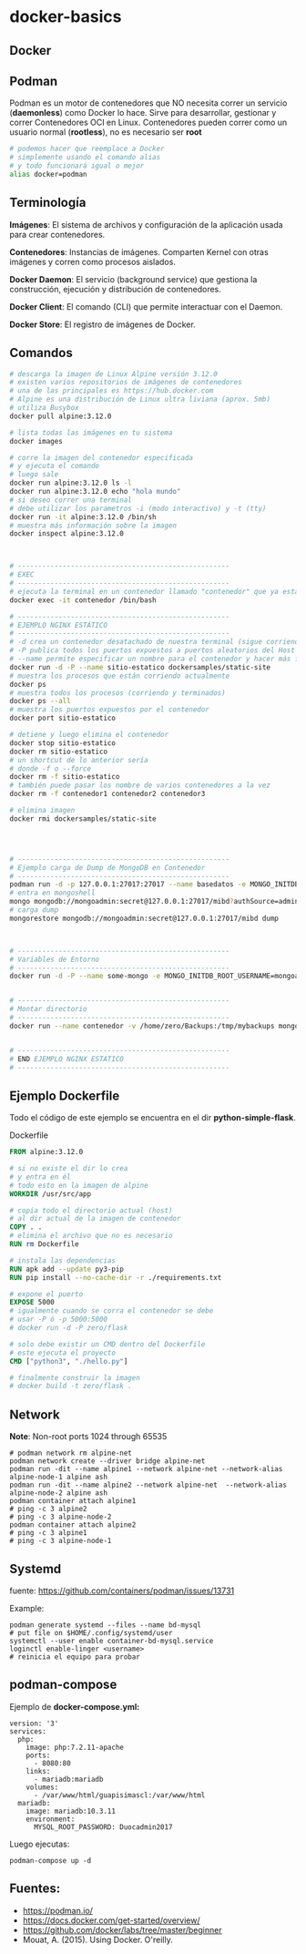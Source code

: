 # docker-basics

Docker
-------

Podman
-------
Podman es un motor de contenedores que NO necesita correr un servicio (**daemonless**) como Docker lo hace.
Sirve para desarrollar, gestionar y correr Contenedores OCI en Linux.
Contenedores pueden correr como un usuario normal (**rootless**), no es necesario ser **root**

```bash
# podemos hacer que reemplace a Docker
# simplemente usando el comando alias
# y todo funcionará igual o mejor
alias docker=podman
```

Terminología
-------------
**Imágenes**: El sistema de archivos y configuración de la aplicación usada para crear contenedores.

**Contenedores**: Instancias de imágenes. Comparten Kernel con otras imágenes y corren como procesos aislados.

**Docker Daemon**: El servicio (background service) que gestiona la construcción, ejecución y distribución de contenedores.

**Docker Client**: El comando (CLI) que permite interactuar con el Daemon.

**Docker Store**: El registro de imágenes de Docker.

Comandos
----------
```bash
# descarga la imagen de Linux Alpine versión 3.12.0
# existen varios repositorios de imágenes de contenedores
# una de las principales es https://hub.docker.com 
# Alpine es una distribución de Linux ultra liviana (aprox. 5mb)
# utiliza Busybox
docker pull alpine:3.12.0 

# lista todas las imágenes en tu sistema
docker images

# corre la imagen del contenedor especificada
# y ejecuta el comando
# luego sale
docker run alpine:3.12.0 ls -l
docker run alpine:3.12.0 echo "hola mundo"
# si deseo correr una terminal 
# debe utilizar los parametros -i (modo interactivo) y -t (tty)
docker run -it alpine:3.12.0 /bin/sh  
# muestra más información sobre la imagen
docker inspect alpine:3.12.0



# ----------------------------------------------------
# EXEC
# ----------------------------------------------------
# ejecuta la terminal en un contenedor llamado "contenedor" que ya está andando
docker exec -it contenedor /bin/bash

# ----------------------------------------------------
# EJEMPLO NGINX ESTÁTICO
# ----------------------------------------------------
# -d crea un contenedor desatachado de nuestra terminal (sigue corriendo después de cerrar la terminal)
# -P publica todos los puertos expuestos a puertos aleatorios del Host
# --name permite especificar un nombre para el contenedor y hacer más fácil su referencia
docker run -d -P --name sitio-estatico dockersamples/static-site
# muestra los procesos que están corriendo actualmente
docker ps
# muestra todos los procesos (corriendo y terminados)
docker ps --all
# muestra los puertos expuestos por el contenedor
docker port sitio-estatico

# detiene y luego elimina el contenedor
docker stop sitio-estatico
docker rm sitio-estatico
# un shortcut de lo anterior sería
# donde -f o --force
docker rm -f sitio-estatico
# también puede pasar los nombre de varios contenedores a la vez
docker rm -f contenedor1 contenedor2 contenedor3

# elimina imagen
docker rmi dockersamples/static-site




# ----------------------------------------------------
# Ejemplo carga de Dump de MongoDB en Contenedor
# ----------------------------------------------------
podman run -d -p 127.0.0.1:27017:27017 --name basedatos -e MONGO_INITDB_ROOT_USERNAME=mongoadmin -e MONGO_INITDB_ROOT_PASSWORD=secret mongo
# entra en mongoshell
mongo mongodb://mongoadmin:secret@127.0.0.1:27017/mibd?authSource=admin
# carga dump
mongorestore mongodb://mongoadmin:secret@127.0.0.1:27017/mibd dump



# ----------------------------------------------------
# Variables de Entorno
# ----------------------------------------------------
docker run -d -P --name some-mongo -e MONGO_INITDB_ROOT_USERNAME=mongoadmin -e MONGO_INITDB_ROOT_PASSWORD=secret mongo


# ----------------------------------------------------
# Montar directorio
# ----------------------------------------------------
docker run --name contenedor -v /home/zero/Backups:/tmp/mybackups mongo


# ----------------------------------------------------
# END EJEMPLO NGINX ESTATICO 
# ----------------------------------------------------
```

Ejemplo Dockerfile
--------------------

Todo el código de este ejemplo se encuentra en el dir **python-simple-flask**.


Dockerfile
```Dockerfile
FROM alpine:3.12.0

# si no existe el dir lo crea
# y entra en él
# todo esto en la imagen de alpine
WORKDIR /usr/src/app

# copia todo el directorio actual (host)
# al dir actual de la imagen de contenedor
COPY . .
# elimina el archivo que no es necesario
RUN rm Dockerfile

# instala las dependencias
RUN apk add --update py3-pip
RUN pip install --no-cache-dir -r ./requirements.txt

# expone el puerto
EXPOSE 5000
# igualmente cuando se corra el contenedor se debe
# usar -P ó -p 5000:5000
# docker run -d -P zero/flask

# solo debe existir un CMD dentro del Dockerfile
# este ejecuta el proyecto
CMD ["python3", "./hello.py"]

# finalmente construir la imagen
# docker build -t zero/flask .
```

Network
--------------------

**Note**: Non-root ports 1024 through 65535

```
# podman network rm alpine-net
podman network create --driver bridge alpine-net
podman run -dit --name alpine1 --network alpine-net --network-alias alpine-node-1 alpine ash
podman run -dit --name alpine2 --network alpine-net  --network-alias alpine-node-2 alpine ash
podman container attach alpine1
# ping -c 3 alpine2
# ping -c 3 alpine-node-2  
podman container attach alpine2
# ping -c 3 alpine1
# ping -c 3 alpine-node-1  
```

Systemd
---------------
fuente: https://github.com/containers/podman/issues/13731 

Example: 
```
podman generate systemd --files --name bd-mysql 
# put file on $HOME/.config/systemd/user 
systemctl --user enable container-bd-mysql.service
loginctl enable-linger <username>
# reinicia el equipo para probar 
```

podman-compose
------------------

Ejemplo de **docker-compose.yml:** 
```
version: '3'
services:
  php:
    image: php:7.2.11-apache 
    ports:
      - 8080:80 
    links:
      - mariadb:mariadb
    volumes:
      - /var/www/html/guapisimascl:/var/www/html
  mariadb:
    image: mariadb:10.3.11
    environment:
      MYSQL_ROOT_PASSWORD: Duocadmin2017
```

Luego ejecutas:

```
podman-compose up -d 
```


Fuentes:
---------

- https://podman.io/ 
- https://docs.docker.com/get-started/overview/ 
- https://github.com/docker/labs/tree/master/beginner 
- Mouat, A. (2015). Using Docker. O'reilly. 

